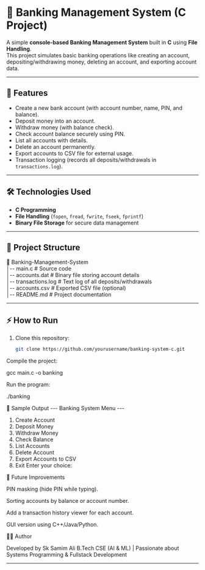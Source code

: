 # 🏦 Banking Management System (C Project)

A simple **console-based Banking Management System** built in **C** using **File Handling**.  
This project simulates basic banking operations like creating an account, depositing/withdrawing money, deleting an account, and exporting account data.

---

## 🚀 Features
- Create a new bank account (with account number, name, PIN, and balance).
- Deposit money into an account.
- Withdraw money (with balance check).
- Check account balance securely using PIN.
- List all accounts with details.
- Delete an account permanently.
- Export accounts to CSV file for external usage.
- Transaction logging (records all deposits/withdrawals in `transactions.log`).

---

## 🛠️ Technologies Used
- **C Programming**
- **File Handling** (`fopen`, `fread`, `fwrite`, `fseek`, `fprintf`)
- **Binary File Storage** for secure data management

---

## 📂 Project Structure
📁 Banking-Management-System <br/>
│-- main.c # Source code<br/>
│-- accounts.dat # Binary file storing account details<br/>
│-- transactions.log # Text log of all deposits/withdrawals<br/>
│-- accounts.csv # Exported CSV file (optional)<br/>
│-- README.md # Project documentation<br/>


---

## ⚡ How to Run
1. Clone this repository:
   ```bash
   git clone https://github.com/yourusername/banking-system-c.git


Compile the project:

gcc main.c -o banking


Run the program:

./banking

📸 Sample Output
--- Banking System Menu ---
1. Create Account
2. Deposit Money
3. Withdraw Money
4. Check Balance
5. List Accounts
6. Delete Account
7. Export Accounts to CSV
0. Exit
Enter your choice:

🎯 Future Improvements

PIN masking (hide PIN while typing).

Sorting accounts by balance or account number.

Add a transaction history viewer for each account.

GUI version using C++/Java/Python.

👨‍💻 Author

Developed by Sk Samim Ali
B.Tech CSE (AI & ML) | Passionate about Systems Programming & Fullstack Development


---


